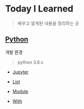 # Today I Learned

> 배우고 알게된 내용을 정리하는 곳

## [Python](/Python)

개발 환경

> python 3.6.x

- [Jupyter](/Python/Jupyter.md)

- [List](/Python/List.md)
- [Module](/Python/Module.md)
- [With](/Python/With.md)

